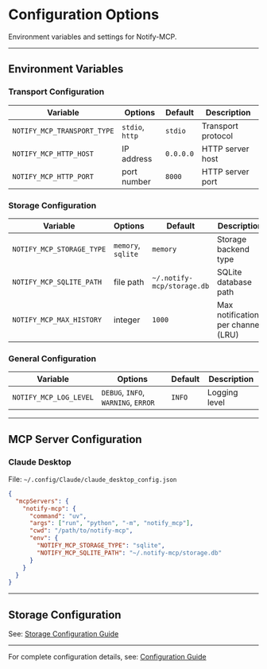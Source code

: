 # Configuration Options

Environment variables and settings for Notify-MCP.

---

## Environment Variables

### Transport Configuration

| Variable | Options | Default | Description |
|----------|---------|---------|-------------|
| `NOTIFY_MCP_TRANSPORT_TYPE` | `stdio`, `http` | `stdio` | Transport protocol |
| `NOTIFY_MCP_HTTP_HOST` | IP address | `0.0.0.0` | HTTP server host |
| `NOTIFY_MCP_HTTP_PORT` | port number | `8000` | HTTP server port |

### Storage Configuration

| Variable | Options | Default | Description |
|----------|---------|---------|-------------|
| `NOTIFY_MCP_STORAGE_TYPE` | `memory`, `sqlite` | `memory` | Storage backend type |
| `NOTIFY_MCP_SQLITE_PATH` | file path | `~/.notify-mcp/storage.db` | SQLite database path |
| `NOTIFY_MCP_MAX_HISTORY` | integer | `1000` | Max notifications per channel (LRU) |

### General Configuration

| Variable | Options | Default | Description |
|----------|---------|---------|-------------|
| `NOTIFY_MCP_LOG_LEVEL` | `DEBUG`, `INFO`, `WARNING`, `ERROR` | `INFO` | Logging level |

---

## MCP Server Configuration

### Claude Desktop

File: `~/.config/Claude/claude_desktop_config.json`

```json
{
  "mcpServers": {
    "notify-mcp": {
      "command": "uv",
      "args": ["run", "python", "-m", "notify_mcp"],
      "cwd": "/path/to/notify-mcp",
      "env": {
        "NOTIFY_MCP_STORAGE_TYPE": "sqlite",
        "NOTIFY_MCP_SQLITE_PATH": "~/.notify-mcp/storage.db"
      }
    }
  }
}
```

---

## Storage Configuration

See: [Storage Configuration Guide](../guides/storage-configuration.md)

---

For complete configuration details, see: [Configuration Guide](../getting-started/configuration.md)
